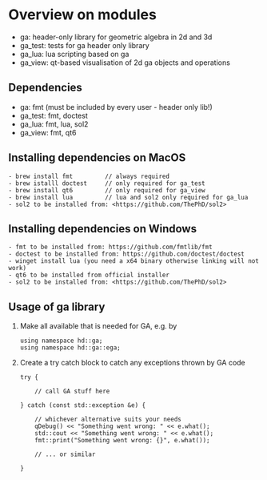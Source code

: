 # Overview on modules

- ga: header-only library for geometric algebra in 2d and 3d
- ga_test: tests for ga header only library
- ga_lua: lua scripting based on ga
- ga_view: qt-based visualisation of 2d ga objects and operations

## Dependencies

- ga: fmt (must be included by every user - header only lib!)
- ga_test: fmt, doctest
- ga_lua: fmt, lua, sol2
- ga_view: fmt, qt6

## Installing dependencies on MacOS

    - brew install fmt         // always required
    - brew istalll doctest     // only required for ga_test
    - brew install qt6         // only required for ga_view
    - brew install lua         // lua and sol2 only required for ga_lua
    - sol2 to be installed from: <https://github.com/ThePhD/sol2>

## Installing dependencies on Windows

    - fmt to be installed from: https://github.com/fmtlib/fmt
    - doctest to be installed from: https://github.com/doctest/doctest
    - winget install lua (you need a x64 binary otherwise linking will not work)
    - qt6 to be installed from official installer
    - sol2 to be installed from: <https://github.com/ThePhD/sol2>

## Usage of ga library

1) Make all available that is needed for GA, e.g. by

    ```
    using namespace hd::ga;
    using namespace hd::ga::ega;
    ```

2) Create a try catch block to catch any exceptions thrown by GA code

    ```
    try {

        // call GA stuff here

    } catch (const std::exception &e) {

        // whichever alternative suits your needs
        qDebug() << "Something went wrong: " << e.what();
        std::cout << "Something went wrong: " << e.what();
        fmt::print("Something went wrong: {}", e.what());

        // ... or similar

    }
    ```
